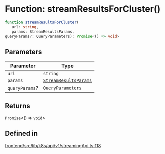 # Function: streamResultsForCluster()

```ts
function streamResultsForCluster(
   url: string, 
   params: StreamResultsParams, 
queryParams?: QueryParameters): Promise<() => void>
```

## Parameters

| Parameter | Type |
| ------ | ------ |
| `url` | `string` |
| `params` | [`StreamResultsParams`](../interfaces/StreamResultsParams.md) |
| `queryParams`? | [`QueryParameters`](../../queryParameters/interfaces/QueryParameters.md) |

## Returns

`Promise`\<() => `void`\>

## Defined in

[frontend/src/lib/k8s/api/v1/streamingApi.ts:118](https://github.com/headlamp-k8s/headlamp/blob/2481a1c9f2b4a69a9320466e7a455215b14b97b0/frontend/src/lib/k8s/api/v1/streamingApi.ts#L118)
